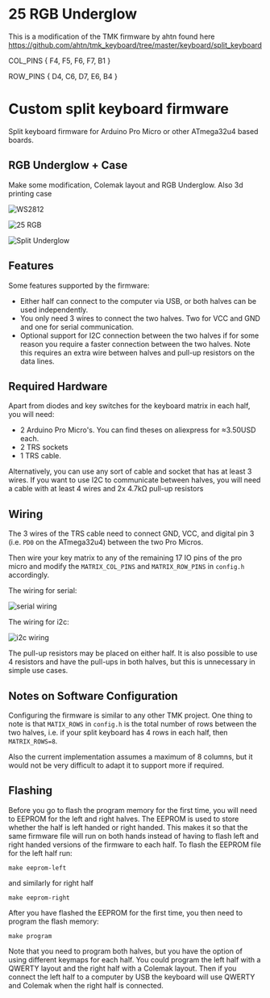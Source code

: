 25 RGB Underglow
===============

This is a modification of the TMK firmware by ahtn found here https://github.com/ahtn/tmk_keyboard/tree/master/keyboard/split_keyboard

COL_PINS { F4, F5, F6, F7, B1 }

ROW_PINS { D4, C6, D7, E6, B4 }


Custom split keyboard firmware
======

Split keyboard firmware for Arduino Pro Micro or other ATmega32u4
based boards.

RGB Underglow + Case
--------------------

Make some modification, Colemak layout and RGB Underglow. Also 3d printing case

![WS2812](imgs/25_rgb.jpg)

![25 RGB](imgs/25_rgb2.jpg)

![Split Underglow](imgs/split_underglow.jpg)


Features
--------

Some features supported by the firmware:

* Either half can connect to the computer via USB, or both halves can be used
  independently.
* You only need 3 wires to connect the two halves. Two for VCC and GND and one
  for serial communication.
* Optional support for I2C connection between the two halves if for some
  reason you require a faster connection between the two halves. Note this
  requires an extra wire between halves and pull-up resistors on the data lines.

Required Hardware
-----------------

Apart from diodes and key switches for the keyboard matrix in each half, you
will need:

* 2 Arduino Pro Micro's. You can find theses on aliexpress for ≈3.50USD each.
* 2 TRS sockets
* 1 TRS cable.

Alternatively, you can use any sort of cable and socket that has at least 3
wires. If you want to use I2C to communicate between halves, you will need a
cable with at least 4 wires and 2x 4.7kΩ pull-up resistors


Wiring
------

The 3 wires of the TRS cable need to connect GND, VCC, and digital pin 3 (i.e.
`PD0` on the ATmega32u4) between the two Pro Micros.

Then wire your key matrix to any of the remaining 17 IO pins of the pro micro
and modify the `MATRIX_COL_PINS` and `MATRIX_ROW_PINS` in `config.h` accordingly.

The wiring for serial:

![serial wiring](imgs/split-keyboard-serial-schematic.png)

The wiring for i2c:

![i2c wiring](imgs/split-keyboard-i2c-schematic.png)

The pull-up resistors may be placed on either half. It is also possible
to use 4 resistors and have the pull-ups in both halves, but this is
unnecessary in simple use cases.

Notes on Software Configuration
-------------------------------

Configuring the firmware is similar to any other TMK project. One thing
to note is that `MATIX_ROWS` in `config.h` is the total number of rows between
the two halves, i.e. if your split keyboard has 4 rows in each half, then
`MATRIX_ROWS=8`.

Also the current implementation assumes a maximum of 8 columns, but it would
not be very difficult to adapt it to support more if required.


Flashing
--------

Before you go to flash the program memory for the first time, you will need to
EEPROM for the left and right halves. The EEPROM is used to store whether the
half is left handed or right handed. This makes it so that the same firmware
file will run on both hands instead of having to flash left and right handed
versions of the firmware to each half. To flash the EEPROM file for the left
half run:
```
make eeprom-left
```
and similarly for right half
```
make eeprom-right
```

After you have flashed the EEPROM for the first time, you then need to program
the flash memory:
```
make program
```
Note that you need to program both halves, but you have the option of using
different keymaps for each half. You could program the left half with a QWERTY
layout and the right half with a Colemak layout. Then if you connect the left
half to a computer by USB the keyboard will use QWERTY and Colemak when the
right half is connected.


